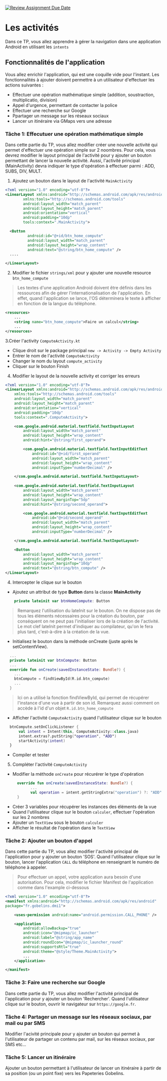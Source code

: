 [![Review Assignment Due Date](https://classroom.github.com/assets/deadline-readme-button-24ddc0f5d75046c5622901739e7c5dd533143b0c8e959d652212380cedb1ea36.svg)](https://classroom.github.com/a/nUe37mTC)
# Les activités
Dans ce TP, vous allez apprendre à gérer la navigation dans une application Android en utilisant les ```intents```

## Fonctionnalités de l'application 
Vous allez enrichir l'application, qui est une coquille vide pour l'instant. 
Les fonctionnalités à ajouter doivent permettre à un utilisateur d'effectuer les actions suivantes :
  - Effectuer une opération mathématique simple (addition, soustraction, multiplicatio, division)
  - Appel d'urgence, permettant de contacter la police
  - Effectuer une recherche sur Google
  - Ppartager un message sur les réseaux sociaux
  - Lancer un itinéraire via GMaps vers une adresse

### Tâche 1: Effecutuer une opération mathématique simple
Dans cette partie du TP, vous allez modifier créer une nouvelle activité qui permet d'effectuer une opération simple sur 2 noombres.
Pour cela, vous devrez modifier le layout principal de l'activité pour y ajouter un bouton permettant de lancer la nouvelle activité. 
Aussi, l'activité principal (MainActivity) devra indiquer le type d'opération à effectuer parmi : ADD, SUBS, DIV, MULT.

1. Ajoutez un bouton dans le layout de l'activité ```MainActivity```
```xml
<?xml version="1.0" encoding="utf-8"?>
<LinearLayout xmlns:android="http://schemas.android.com/apk/res/android"
        xmlns:tools="http://schemas.android.com/tools"
        android:layout_width="match_parent"
        android:layout_height="match_parent"
        android:orientation="vertical"
        android:padding="10dp"
        tools:context=".MainActivity">

  <Button
          android:id="@+id/btn_home_compute"
          android:layout_width="match_parent"
          android:layout_height="wrap_content"
          android:text="@string/btn_home_compute" />
  ....

</LinearLayout>
```
2. Modifier le fichier ```strings/xml``` pour y ajouter une nouvelle resource ```btn_home_compute```
> Les textes d'une application Android doivent être définis dans les ressources afin de 
> gérer l'internationalisation de l'application. En effet, quand l'application se lance, l'OS déterminera
> le texte à afficher en fonction de la langue du téléphone.

```xml
<resources>
    ...
    <string name="btn_home_compute">Faire un calcul</string>
    ...
</resources>
```

3.Créer l'activity ```ComputeActivity.kt```
- Clique droit sur le package principal ```new -> Activity -> Empty Activity```
- Entrer le nom de l'activité ```ComputeActivity```
- Changer le nom du layout ```compute_activity```
- Cliquer sur le bouton Finish 

4. Modifier le layout de la nouvelle activity et corriger les erreurs
```xml
<?xml version="1.0" encoding="utf-8"?>
<LinearLayout xmlns:android="http://schemas.android.com/apk/res/android"
    xmlns:tools="http://schemas.android.com/tools"
    android:layout_width="match_parent"
    android:layout_height="match_parent"
    android:orientation="vertical"
    android:padding="10dp"
    tools:context=".ComputeActivity">

    <com.google.android.material.textfield.TextInputLayout
        android:layout_width="match_parent"
        android:layout_height="wrap_content"
        android:hint="@string/first_operand">

        <com.google.android.material.textfield.TextInputEditText
            android:id="@+id/first_operand"
            android:layout_width="match_parent"
            android:layout_height="wrap_content"
            android:inputType="numberDecimal" />

    </com.google.android.material.textfield.TextInputLayout>
  
    <com.google.android.material.textfield.TextInputLayout
        android:layout_width="match_parent"
        android:layout_height="wrap_content"
        android:layout_marginTop="5dp"
        android:hint="@string/second_operand">

        <com.google.android.material.textfield.TextInputEditText
            android:id="@+id/second_operand"
            android:layout_width="match_parent"
            android:layout_height="wrap_content"
            android:inputType="numberDecimal" />

    </com.google.android.material.textfield.TextInputLayout>

    <Button
        android:layout_width="match_parent"
        android:layout_height="wrap_content"
        android:layout_marginTop="10dp"
        android:text="@string/btn_compute" />
</LinearLayout>
```

4. Intercepter le clique sur le bouton
- Ajoutez un attribut de type **Button** dans la classe **MainActivity**
```Kotlin
    private lateinit var btnHomeCompute: Button
```
> Remarquez l'utilisation du lateInit sur le bouton. On ne dispose pas de tous les éléments nécessaires pour la création du bouton, par conséquent on ne peut pas l'initialiser lors de la création de l'activité.
> Le mot clef lateInit permet d'indiquer au compilateur, qu'on le fera plus tard, c'est-à-dire à la création de la vue.

- Initialisez le bouton dans la méthode onCreate (juste après le setContentView).

```Kotlin
  ...
  private lateinit var btnCompute: Button
  ...
  override fun onCreate(savedInstanceState: Bundle?) {
    ...
    btnCompute = findViewById(R.id.btn_compute)
    ...
  }
```

> Ici on a utilisé la fonction findViewById, qui permet de récupérer l'instance d'une vue à partir de son id.
> Remarquez aussi comment on accède à l'id d'un objet ```R.id.btn_home_compute```

- Afficher l'activité ```ComputeActivity``` quand l'utilisateur clique sur le bouton
```kotlin 
  btnCompute.setOnClickListener {
      val intent = Intent(this, ComputeActivity::class.java)
      intent.extras?.putString("operation", "ADD")
      startActivity(intent)
  }
```

- Compiler et tester

5. Compléter l'activité ```ComputeActivity```

- Modifier la méthode ```onCreate``` pour récurérer le type d'opération
  ```kotlin 
    override fun onCreate(savedInstanceState: Bundle?) {
          ...
          val operation = intent.getStringExtra("operation") ?: "ADD"
    }
  ```
- Créer 3 variables pour récupérer les instances des éléments de la vue
- Quand l'utilisateur clique sur le bouton ```calculer```, effectuer l'opération sur les 2 nombres
- Ajouter un ```TextView``` sous le bouton ```calculer```
- Afficher le résultat de l'opération dans le ```TextView```

### Tâche 2: Ajouter un bouton d'appel
Dans cette partie du TP, vous allez modifier l'activité principal de l'application pour y ajouter 
un bouton 'SOS'. Quand l'utilisateur clique sur le bouton, lancer l'application ````CALL```` du téléphone
en renseignant le numéro de téléphone à appeler. 

> Pour effectuer un appel, votre application aura besoin d'une autorisation.
> Pour cela, modifier le fichier Manifest de l'application comme dans l'example ci-dessous
``` xml
<?xml version="1.0" encoding="utf-8"?>
<manifest xmlns:android="http://schemas.android.com/apk/res/android"
package="fr.gobelins.dmi1">

    <uses-permission android:name="android.permission.CALL_PHONE" />

    <application
        android:allowBackup="true"
        android:icon="@mipmap/ic_launcher"
        android:label="@string/app_name"
        android:roundIcon="@mipmap/ic_launcher_round"
        android:supportsRtl="true"
        android:theme="@style/Theme.MainActivity">
        ...
    </application>

</manifest>
```

### Tâche 3: Faire une recherche sur Google
Dans cette partie du TP, vous allez modifier l'activité principal de l'application pour y ajouter
un bouton 'Rechercher'. Quand l'utilisateur clique sur le bouton, ouvrir le navigateur sur ```https://google.fr```. 

### Tâche 4: Partager un message sur les réseaux sociaux, par mail ou par SMS
Modifier l'acivité principale pour y ajouter un bouton qui permet à l'utilisateur de partager un contenu par mail,
sur les réseaux sociaux, par SMS etc...

### Tâche 5: Lancer un itinéraire 
Ajouter un bouton permettant à l'utilisateur de lancer un itinéraire à partir de sa position (ou un point fixe)
vers les Papeteries Gobelins.




